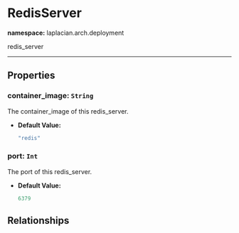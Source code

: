 # **RedisServer**
**namespace:** laplacian.arch.deployment

redis_server



---

## Properties

### container_image: `String`
The container_image of this redis_server.
- **Default Value:**
  ```kotlin
  "redis"
  ```

### port: `Int`
The port of this redis_server.
- **Default Value:**
  ```kotlin
  6379
  ```

## Relationships
